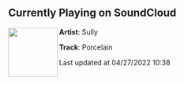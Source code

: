 ## Currently Playing on SoundCloud

[<img align="left" width="100" src="https://i1.sndcdn.com/artworks-000488690580-mutb1s-t500x500.jpg">](https://soundcloud.com/sullye64/porcelain)

**Artist**: Sully 

**Track**: Porcelain

Last updated at 04/27/2022 10:38
